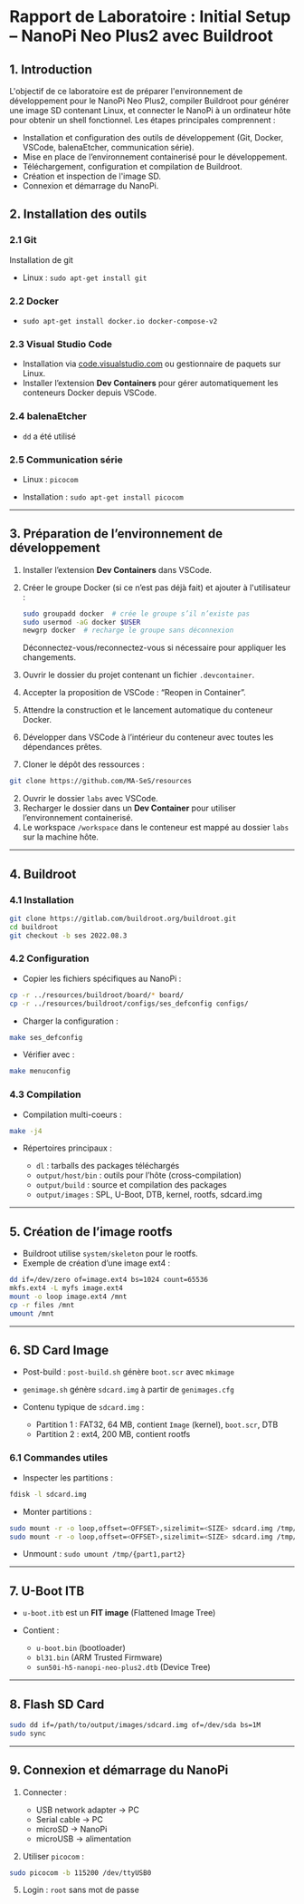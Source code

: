 # Rapport de Laboratoire : Initial Setup – NanoPi Neo Plus2 avec Buildroot

## 1. Introduction
L'objectif de ce laboratoire est de préparer l'environnement de développement pour le NanoPi Neo Plus2, compiler Buildroot pour générer une image SD contenant Linux, et connecter le NanoPi à un ordinateur hôte pour obtenir un shell fonctionnel. Les étapes principales comprennent :  
- Installation et configuration des outils de développement (Git, Docker, VSCode, balenaEtcher, communication série).  
- Mise en place de l’environnement containerisé pour le développement.  
- Téléchargement, configuration et compilation de Buildroot.  
- Création et inspection de l'image SD.  
- Connexion et démarrage du NanoPi.


## 2. Installation des outils

### 2.1 Git
Installation de git
- Linux : `sudo apt-get install git`  

### 2.2 Docker

* `sudo apt-get install docker.io docker-compose-v2`


### 2.3 Visual Studio Code

* Installation via [code.visualstudio.com](https://code.visualstudio.com/) ou gestionnaire de paquets sur Linux.
* Installer l’extension **Dev Containers** pour gérer automatiquement les conteneurs Docker depuis VSCode.

### 2.4 balenaEtcher

* `dd` a été utilisé 

### 2.5 Communication série

* Linux : `picocom`

* Installation : `sudo apt-get install picocom`

---

## 3. Préparation de l’environnement de développement

1. Installer l’extension **Dev Containers** dans VSCode.
2. Créer le groupe Docker (si ce n’est pas déjà fait) et ajouter à l'utilisateur :

    ```bash
    sudo groupadd docker  # crée le groupe s’il n’existe pas
    sudo usermod -aG docker $USER
    newgrp docker  # recharge le groupe sans déconnexion
    ```

    Déconnectez-vous/reconnectez-vous si nécessaire pour appliquer les changements.

3. Ouvrir le dossier du projet contenant un fichier `.devcontainer`.
4. Accepter la proposition de VSCode : “Reopen in Container”.
5. Attendre la construction et le lancement automatique du conteneur Docker.
6. Développer dans VSCode à l’intérieur du conteneur avec toutes les dépendances prêtes.

1. Cloner le dépôt des ressources :

```bash
git clone https://github.com/MA-SeS/resources
```

2. Ouvrir le dossier `labs` avec VSCode.
3. Recharger le dossier dans un **Dev Container** pour utiliser l’environnement containerisé.
4. Le workspace `/workspace` dans le conteneur est mappé au dossier `labs` sur la machine hôte.

---

## 4. Buildroot

### 4.1 Installation

```bash
git clone https://gitlab.com/buildroot.org/buildroot.git
cd buildroot
git checkout -b ses 2022.08.3
```

### 4.2 Configuration

* Copier les fichiers spécifiques au NanoPi :

```bash
cp -r ../resources/buildroot/board/* board/
cp -r ../resources/buildroot/configs/ses_defconfig configs/
```

* Charger la configuration :

```bash
make ses_defconfig
```

* Vérifier avec :

```bash
make menuconfig
```

### 4.3 Compilation

* Compilation multi-coeurs :

```bash
make -j4
```

* Répertoires principaux :

  * `dl` : tarballs des packages téléchargés
  * `output/host/bin` : outils pour l’hôte (cross-compilation)
  * `output/build` : source et compilation des packages
  * `output/images` : SPL, U-Boot, DTB, kernel, rootfs, sdcard.img

---

## 5. Création de l’image rootfs

* Buildroot utilise `system/skeleton` pour le rootfs.
* Exemple de création d’une image ext4 :

```bash
dd if=/dev/zero of=image.ext4 bs=1024 count=65536
mkfs.ext4 -L myfs image.ext4
mount -o loop image.ext4 /mnt
cp -r files /mnt
umount /mnt
```

---

## 6. SD Card Image

* Post-build : `post-build.sh` génère `boot.scr` avec `mkimage`
* `genimage.sh` génère `sdcard.img` à partir de `genimages.cfg`
* Contenu typique de `sdcard.img` :

  * Partition 1 : FAT32, 64 MB, contient `Image` (kernel), `boot.scr`, DTB
  * Partition 2 : ext4, 200 MB, contient rootfs

### 6.1 Commandes utiles

* Inspecter les partitions :

```bash
fdisk -l sdcard.img
```

* Monter partitions :

```bash
sudo mount -r -o loop,offset=<OFFSET>,sizelimit=<SIZE> sdcard.img /tmp/part1
sudo mount -r -o loop,offset=<OFFSET>,sizelimit=<SIZE> sdcard.img /tmp/part2
```

* Unmount : `sudo umount /tmp/{part1,part2}`

---

## 7. U-Boot ITB

* `u-boot.itb` est un **FIT image** (Flattened Image Tree)
* Contient :

  * `u-boot.bin` (bootloader)
  * `bl31.bin` (ARM Trusted Firmware)
  * `sun50i-h5-nanopi-neo-plus2.dtb` (Device Tree)

---

## 8. Flash SD Card

```bash
sudo dd if=/path/to/output/images/sdcard.img of=/dev/sda bs=1M
sudo sync
```

---

## 9. Connexion et démarrage du NanoPi

1. Connecter :

   * USB network adapter → PC
   * Serial cable → PC
   * microSD → NanoPi
   * microUSB → alimentation
2. Utiliser `picocom` :

```bash
sudo picocom -b 115200 /dev/ttyUSB0
```



5. Login : `root` sans mot de passe


